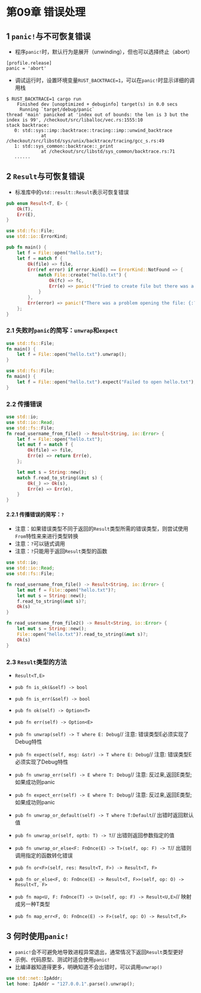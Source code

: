 # 第09章 错误处理

## 1 `panic!`与不可恢复错误

* 程序`panic!`时，默认行为是展开（unwinding），但也可以选择终止（abort）

```
[profile.release]
panic = 'abort'
```

* 调试运行时，设置环境变量`RUST_BACKTRACE=1`，可以在`panic!`时显示详细的调用栈

```
$ RUST_BACKTRACE=1 cargo run
    Finished dev [unoptimized + debuginfo] target(s) in 0.0 secs
     Running `target/debug/panic`
thread 'main' panicked at 'index out of bounds: the len is 3 but the index is 99', /checkout/src/liballoc/vec.rs:1555:10
stack backtrace:
   0: std::sys::imp::backtrace::tracing::imp::unwind_backtrace
             at /checkout/src/libstd/sys/unix/backtrace/tracing/gcc_s.rs:49
   1: std::sys_common::backtrace::_print
             at /checkout/src/libstd/sys_common/backtrace.rs:71
   ......
```

## 2 `Result`与可恢复错误

* 标准库中的`std::result::Result`表示可恢复错误

```rust
pub enum Result<T, E> {
    Ok(T),
    Err(E),
}
```

```rust
use std::fs::File;
use std::io::ErrorKind;

pub fn main() {
	let f = File::open("hello.txt");
	let f = match f {
		Ok(file) => file,
		Err(ref error) if error.kind() == ErrorKind::NotFound => {
			match File::create("hello.txt") {
				Ok(fc) => fc,
				Err(e) => panic!("Tried to create file but there was a problem: {:?}",e),
			}
		},
		Err(error) => panic!("There was a problem opening the file: {:?}", error),
	};
}
```

### 2.1 失败时`panic`的简写：`unwrap`和`expect`

```rust
use std::fs::File;
fn main() {
    let f = File::open("hello.txt").unwrap();
}
```
```rust
use std::fs::File;
fn main() {
    let f = File::open("hello.txt").expect("Failed to open hello.txt");
}
```

### 2.2 传播错误

```rust
use std::io;
use std::io::Read;
use std::fs::File;
fn read_username_from_file() -> Result<String, io::Error> {
    let f = File::open("hello.txt");
    let mut f = match f {
        Ok(file) => file,
        Err(e) => return Err(e),
    };

    let mut s = String::new();
    match f.read_to_string(&mut s) {
        Ok(_) => Ok(s),
        Err(e) => Err(e),
    }
}
```

#### 2.2.1 传播错误的简写：`?`

* 注意：如果错误类型不同于返回的`Result`类型所需的错误类型，则尝试使用`From`特性来来进行类型转换
* 注意：`?`可以链式调用
* 注意：`?`只能用于返回`Result`类型的函数

```rust
use std::io;
use std::io::Read;
use std::fs::File;

fn read_username_from_file() -> Result<String, io::Error> {
    let mut f = File::open("hello.txt")?;
    let mut s = String::new();
    f.read_to_string(&mut s)?;
    Ok(s)
}

fn read_username_from_file2() -> Result<String, io::Error> {
    let mut s = String::new();
    File::open("hello.txt")?.read_to_string(&mut s)?;
    Ok(s)
}
```

### 2.3 `Result`类型的方法

* `Result<T,E>`
* `pub fn is_ok(&self) -> bool`
* `pub fn is_err(&self) -> bool`
* `pub fn ok(self) -> Option<T>`
* `pub fn err(self) -> Option<E>`

* `pub fn unwrap(self) -> T where E: Debug`// 注意: 错误类型E必须实现了Debug特性
* `pub fn expect(self, msg: &str) -> T where E: Debug`// 注意: 错误类型E必须实现了Debug特性

* `pub fn unwrap_err(self) -> E where T: Debug`// 注意: 反过来,返回E类型;如果成功则panic
* `pub fn expect_err(self) -> E where T: Debug`// 注意: 反过来,返回E类型;如果成功则panic

* `pub fn unwrap_or_default(self) -> T where T:Default`// 出错时返回默认值

* `pub fn unwrap_or(self, optb: T) -> T`// 出错则返回参数指定的值
* `pub fn unwrap_or_else<F: FnOnce(E) -> T>(self, op: F) -> T`// 出错则调用指定的函数转化错误

* `pub fn or<F>(self, res: Result<T, F>) -> Result<T, F>`
* `pub fn or_else<F, O: FnOnce(E) -> Result<T, F>>(self, op: O) -> Result<T, F>`

* `pub fn map<U, F: FnOnce(T) -> U>(self, op: F) -> Result<U,E>`// 映射成另一种T类型
* `pub fn map_err<F, O: FnOnce(E) -> F>(self, op: O) -> Result<T,F>`

## 3 何时使用`panic!`

* `panic!`会不可避免地导致进程异常退出，通常情况下返回`Result`类型更好
* 示例、代码原型、测试时适合使用`panic!`
* 比编译器知道得更多，明确知道不会出错时，可以调用`unwrap()`

```rust
use std::net::IpAddr;
let home: IpAddr = "127.0.0.1".parse().unwrap();
```